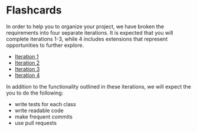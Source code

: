 # Flashcards

In order to help you to organize your project, we have broken the requirements into four separate iterations. It is expected that you will complete iterations 1-3, while 4 includes extensions that represent opportunities to further explore.

* [Iteration 1](./iterations/iteration_1)
* [Iteration 2](./iterations/iteration_2)
* [Iteration 3](./iterations/iteration_3)
* [Iteration 4](./iterations/iteration_4)

In addition to the functionality outlined in these iterations, we will expect the you to do the following:

* write tests for each class
* write readable code
* make frequent commits
* use pull requests

